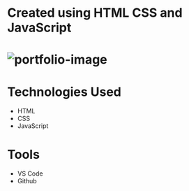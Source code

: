 # Created using HTML CSS and JavaScript

# ![portfolio-image](https://user-images.githubusercontent.com/106648232/207609555-7ffd891c-911e-4445-8465-1310ac515b26.png)


# Technologies Used
* HTML
* CSS
* JavaScript

# Tools
* VS Code
* Github